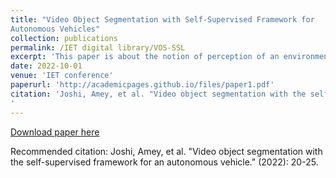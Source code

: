 ```yaml
---
title: "Video Object Segmentation with Self-Supervised Framework for 
Autonomous Vehicles"
collection: publications
permalink: /IET digital library/VOS-SSL
excerpt: 'This paper is about the notion of perception of an environment and conjuring the dynamic variation using VOS .'
date: 2022-10-01
venue: 'IET conference'
paperurl: 'http://academicpages.github.io/files/paper1.pdf'
citation: 'Joshi, Amey, et al. "Video object segmentation with the self-supervised framework for an autonomous vehicle." (2022): 20-25.
'
---
```


[Download paper here](https://digital-library.theiet.org/content/conferences/10.1049/icp.2023.0315)

Recommended citation: Joshi, Amey, et al. "Video object segmentation with the self-supervised framework for an autonomous vehicle." (2022): 20-25.
